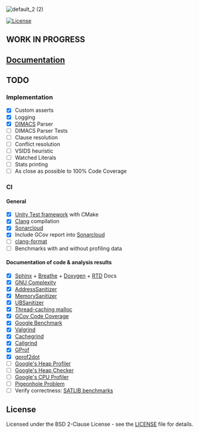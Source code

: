 ![default_2 (2)](https://user-images.githubusercontent.com/33261455/152163475-9d24febc-723a-4390-97ba-fa11e133f15c.png)

[![License](https://img.shields.io/badge/License-BSD%202--Clause-orange.svg)](https://opensource.org/licenses/BSD-2-Clause)

## WORK IN PROGRESS

## [Documentation](https://marcluque.github.io/YASER/)

## TODO

### Implementation

- [X] Custom asserts
- [X] Logging
- [X] [DIMACS](https://people.sc.fsu.edu/~jburkardt/data/cnf/cnf.html) Parser
- [ ] DIMACS Parser Tests
- [ ] Clause resolution
- [ ] Conflict resolution
- [ ] VSIDS heuristic
- [ ] Watched Literals
- [ ] Stats printing
- [ ] As close as possible to 100% Code Coverage

### CI

#### General

- [X] [Unity Test framework](http://www.throwtheswitch.org/build/cmake) with CMake
- [X] [Clang](https://clang.llvm.org/) compilation
- [X] [Sonarcloud](https://sonarcloud.io/)
- [X] Include GCov report into [Sonarcloud](https://sonarcloud.io/)
- [ ] [clang-format](https://clang.llvm.org/docs/ClangFormat.html)
- [ ] Benchmarks with and without profiling data

#### Documentation of code & analysis results

- [X] [Sphinx](https://www.sphinx-doc.org/en/master/) + [Breathe](https://github.com/michaeljones/breathe) + [Doxygen](https://www.doxygen.nl/index.html) + [RTD](https://github.com/readthedocs/sphinx_rtd_theme) Docs
- [X] [GNU Complexity](https://www.gnu.org/software/complexity/)
- [X] [AddressSanitizer](https://github.com/google/sanitizers/wiki/AddressSanitizer)
- [X] [MemorySanitizer](https://github.com/google/sanitizers/wiki/MemorySanitizer)
- [X] [UBSanitizer](https://clang.llvm.org/docs/UndefinedBehaviorSanitizer.html)
- [X] [Thread-caching malloc](https://gperftools.github.io/gperftools/tcmalloc.html)
- [X] [GCov Code Coverage](https://docs.oracle.com/en/operating-systems/oracle-linux/6/porting/ch02s05s01.html)
- [X] [Google Benchmark](https://github.com/google/benchmark)
- [X] [Valgrind](https://valgrind.org/docs/manual/quick-start.html)
- [X] [Cachegrind](https://valgrind.org/docs/manual/cg-manual.html)
- [X] [Callgrind](https://valgrind.org/docs/manual/cl-manual.html)
- [X] [GProf](https://ftp.gnu.org/old-gnu/Manuals/gprof-2.9.1/html_mono/gprof.html)
- [X] [gprof2dot](https://github.com/jrfonseca/gprof2dot)
- [ ] [Google's Heap Profiler](https://gperftools.github.io/gperftools/heapprofile.html)
- [ ] [Google's Heap Checker](https://gperftools.github.io/gperftools/heap_checker.html)
- [ ] [Google's CPU Profiler](https://gperftools.github.io/gperftools/cpuprofile.html)
- [ ] [Pigeonhole Problem](http://user.it.uu.se/~tjawe125/software/pigeonhole/)
- [ ] Verify correctness: [SATLIB benchmarks](https://www.cs.ubc.ca/~hoos/SATLIB/benchm.html)

## License
Licensed under the BSD 2-Clause License - see the [LICENSE](LICENSE) file for details.
